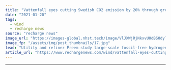 ```yaml
---
title: "Vattenfall eyes cutting Swedish CO2 emission by 20% through green hydrogen"
date: "2021-01-20"
tags: 
  - wind
  - recharge news
source: "recharge news"
image_url: "https://images-global.nhst.tech/image/VlJXWjRjNkxvU0dBS0dyTXVRaG1ZbERyaEdPcnprZFhnN2Z0eDE0ZDFLTT0=/nhst/binary/8913f02798368da5cefef807246b2888"
image_fp: "/assets/img/post_thumbnails/17.jpg"
lead: "Utility and refiner Preem study large-scale fossil-free hydrogen production for biofuel at Lysekil refinery"
article_url: "https://www.rechargenews.com/wind/vattenfall-eyes-cutting-swedish-co2-emission-by-20-through-green-hydrogen/2-1-948464"
---
```


---
